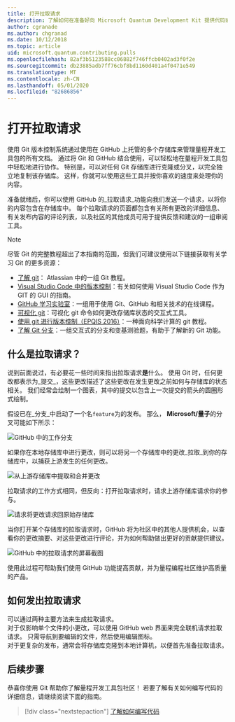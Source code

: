 ```yaml
---
title: 打开拉取请求
description: 了解如何在准备好向 Microsoft Quantum Development Kit 提供代码或文档时提交 GitHub 拉取请求。
author: cgranade
ms.author: chgranad
ms.date: 10/12/2018
ms.topic: article
uid: microsoft.quantum.contributing.pulls
ms.openlocfilehash: 82af3b5123588cc06882f746ffcb0402ad3f0f2e
ms.sourcegitcommit: db23885adb7ff76cbf8bd1160d401a4f0471e549
ms.translationtype: MT
ms.contentlocale: zh-CN
ms.lasthandoff: 05/01/2020
ms.locfileid: "82686856"
---
```

# <a name="opening-pull-requests"></a>打开拉取请求 #

使用 Git 版本控制系统通过使用在 GitHub 上托管的多个存储库来管理量程开发工具包的所有文档。
通过将 Git 和 GitHub 结合使用，可以轻松地在量程开发工具包中轻松地进行协作。
特别是，可以对任何 Git 存储库进行克隆或分叉，以完全独立地复制该存储库。
这样，你就可以使用这些工具并按你喜欢的速度来处理你的内容。

准备就绪后，你可以使用 GitHub 的_拉取请求_功能向我们发送一个请求，以将你的内容包含在存储库中。
每个拉取请求的页面都包含有关所有更改的详细信息、有关发布内容的评论列表，以及社区的其他成员可用于提供反馈和建议的一组审阅工具。

> [!NOTE]
> 尽管 Git 的完整教程超出了本指南的范围，但我们可建议使用以下链接获取有关学习 Git 的更多资源：
>
> - [了解 git](https://www.atlassian.com/git)： Atlassian 中的一组 Git 教程。
> - [Visual Studio Code 中的版本控制](https://code.visualstudio.com/docs/editor/versioncontrol)：有关如何使用 Visual Studio Code 作为 GIT 的 GUI 的指南。
> - [GitHub 学习实验室](https://lab.github.com/)：一组用于使用 Git、GitHub 和相关技术的在线课程。
> - [可视化 git](https://git-school.github.io/visualizing-git/)：可视化 git 命令如何更改存储库状态的交互式工具。
> - [使用 git 进行版本控制（EPQIS 2016）](https://nbviewer.jupyter.org/github/QuinnPhys/PythonWorkshop-science/blob/master/lecture-1-scicomp-tools-part1.ipynb#Version-Control-with-Git-(50-Minutes))：一种面向科学计算的 git 教程。
> - [了解 Git 分支](https://learngitbranching.js.org/)：一组交互式的分支和变基测验题，有助于了解新的 Git 功能。

## <a name="what-is-a-pull-request"></a>什么是拉取请求？ ##

说到前面说过，有必要花一些时间来指出拉取请求**是**什么。
使用 Git 时，任何更改都表示为_提交_，这些更改描述了这些更改在发生更改之前如何与存储库的状态相关。
我们经常会绘制一个图表，其中的提交以包含上一次提交的箭头的圆圈形式绘制。

假设已在_分支_中启动了一个名`feature`为的发布。
那么， **Microsoft/量子**的分叉可能如下所示：

![GitHub 中的工作分支](~/media/git-workflow-step0.png)

如果你在本地存储库中进行更改，则可以将另一个存储库中的更改_拉取_到你的存储库中，以捕获上游发生的任何更改。

![从上游存储库中提取和合并更改](~/media/git-workflow-step1.png)

拉取请求的工作方式相同，但反向：打开拉取请求时，请求上游存储库请求你的参与。

![请求将更改请求回原始存储库](~/media/git-workflow-step2.png)

当你打开某个存储库的拉取请求时，GitHub 将为社区中的其他人提供机会，以查看你的更改摘要、对这些更改进行评论，并为如何帮助做出更好的贡献提供建议。

![GitHub 中的拉取请求的屏幕截图](~/media/pull-request-header.png)

使用此过程可帮助我们使用 GitHub 功能提高贡献，并为量程编程社区维护高质量的产品。

## <a name="how-to-make-a-pull-request"></a>如何发出拉取请求 ##

可以通过两种主要方法来生成拉取请求。  
对于仅影响单个文件的小更改，可以使用 GitHub web 界面来完全联机请求拉取请求。 只需导航到要编辑的文件，然后使用编辑图标。  
对于更复杂的发布，通常会将存储库克隆到本地计算机，以便首先准备拉取请求。

<!--
### Using the Web Interface ###

**TODO**

### Command-Line and GitHub Flow ###

Most of the time, it's easier to prepare a pull request on your own computer; that makes it easier to work incrementally, and to test your changes.
If you haven't already done so, the first step is to _fork_ the repository that you'd like to contribute to.
Forking makes a complete clone of the original repository, but under your GitHub account instead of under [Microsoft](http://github.com/Microsoft/) or [MicrosoftDocs](http://github.com/MicrosoftDocs/).
This way, you can edit your personal fork to your heart's content before making a pull request for your work.

**TODO: pick up here**

## Code Review and Etiquette ##

**TODO: PR ettiquette, reviews, etc.**

-->

## <a name="next-steps"></a>后续步骤 ##

恭喜你使用 Git 帮助你了解量程开发工具包社区！
若要了解有关如何编写代码的详细信息，请继续阅读下面的指南。

> [!div class="nextstepaction"]
> [了解如何编写代码](xref:microsoft.quantum.contributing.code)
